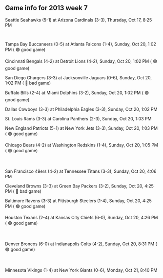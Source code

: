 ## Game info for 2013 week 7
Seattle Seahawks (5-1) at Arizona Cardinals (3-3), Thursday, Oct 17, 8:25 PM


<br/>

Tampa Bay Buccaneers (0-5) at Atlanta Falcons (1-4), Sunday, Oct 20, 1:02 PM (	:green_circle: good game)

Cincinnati Bengals (4-2) at Detroit Lions (4-2), Sunday, Oct 20, 1:02 PM (	:green_circle: good game)

San Diego Chargers (3-3) at Jacksonville Jaguars (0-6), Sunday, Oct 20, 1:02 PM (	:red_circle: bad game)

Buffalo Bills (2-4) at Miami Dolphins (3-2), Sunday, Oct 20, 1:02 PM (	:green_circle: good game)

Dallas Cowboys (3-3) at Philadelphia Eagles (3-3), Sunday, Oct 20, 1:02 PM

St. Louis Rams (3-3) at Carolina Panthers (2-3), Sunday, Oct 20, 1:03 PM

New England Patriots (5-1) at New York Jets (3-3), Sunday, Oct 20, 1:03 PM (	:green_circle: good game)

Chicago Bears (4-2) at Washington Redskins (1-4), Sunday, Oct 20, 1:05 PM (	:green_circle: good game)


<br/>

San Francisco 49ers (4-2) at Tennessee Titans (3-3), Sunday, Oct 20, 4:06 PM

Cleveland Browns (3-3) at Green Bay Packers (3-2), Sunday, Oct 20, 4:25 PM (	:red_circle: bad game)

Baltimore Ravens (3-3) at Pittsburgh Steelers (1-4), Sunday, Oct 20, 4:25 PM (	:green_circle: good game)

Houston Texans (2-4) at Kansas City Chiefs (6-0), Sunday, Oct 20, 4:26 PM (	:green_circle: good game)


<br/>

Denver Broncos (6-0) at Indianapolis Colts (4-2), Sunday, Oct 20, 8:31 PM (	:green_circle: good game)


<br/>

Minnesota Vikings (1-4) at New York Giants (0-6), Monday, Oct 21, 8:40 PM

